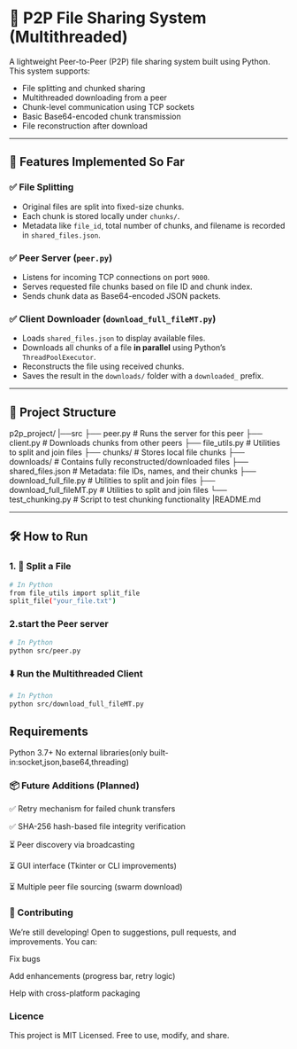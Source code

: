 # 🧩 P2P File Sharing System (Multithreaded)

A lightweight Peer-to-Peer (P2P) file sharing system built using Python. This system supports:

- File splitting and chunked sharing  
- Multithreaded downloading from a peer  
- Chunk-level communication using TCP sockets  
- Basic Base64-encoded chunk transmission  
- File reconstruction after download

---

## 🚀 Features Implemented So Far

### ✅ File Splitting
- Original files are split into fixed-size chunks.
- Each chunk is stored locally under `chunks/`.
- Metadata like `file_id`, total number of chunks, and filename is recorded in `shared_files.json`.

### ✅ Peer Server (`peer.py`)
- Listens for incoming TCP connections on port `9000`.
- Serves requested file chunks based on file ID and chunk index.
- Sends chunk data as Base64-encoded JSON packets.

### ✅ Client Downloader (`download_full_fileMT.py`)
- Loads `shared_files.json` to display available files.
- Downloads all chunks of a file **in parallel** using Python’s `ThreadPoolExecutor`.
- Reconstructs the file using received chunks.
- Saves the result in the `downloads/` folder with a `downloaded_` prefix.

---

## 📁 Project Structure
p2p_project/
|──src
  ├── peer.py              # Runs the server for this peer
  ├── client.py            # Downloads chunks from other peers
  ├── file_utils.py        # Utilities to split and join files
  ├── chunks/              # Stores local file chunks
  ├── downloads/           # Contains fully reconstructed/downloaded files
  ├── shared_files.json    # Metadata: file IDs, names, and their chunks
  ├── download_full_file.py        # Utilities to split and join files
  ├── download_full_fileMT.py        # Utilities to split and join files
  └── test_chunking.py     # Script to test chunking functionality
|README.md

---

## 🛠️ How to Run

### 1. 🧩 Split a File

```bash
# In Python
from file_utils import split_file
split_file("your_file.txt")

```
### 2.start the Peer server
```bash
# In Python
python src/peer.py

```
### ⬇️ Run the Multithreaded Client
```bash
# In Python
python src/download_full_fileMT.py

```
## Requirements 
Python 3.7+
No external libraries(only built-in:socket,json,base64,threading)

### 📦 Future Additions (Planned)
✅ Retry mechanism for failed chunk transfers

✅ SHA-256 hash-based file integrity verification

⏳ Peer discovery via broadcasting

⏳ GUI interface (Tkinter or CLI improvements)

⏳ Multiple peer file sourcing (swarm download)

### 🤝 Contributing
We’re still developing! Open to suggestions, pull requests, and improvements. You can:

Fix bugs

Add enhancements (progress bar, retry logic)

Help with cross-platform packaging

### Licence
This project is MIT Licensed. Free to use, modify, and share.